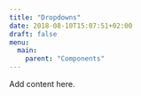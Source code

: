```yaml
---
title: "Dropdowns"
date: 2018-08-10T15:07:51+02:00
draft: false
menu:
  main:
    parent: "Components"
---
```


Add content here.
